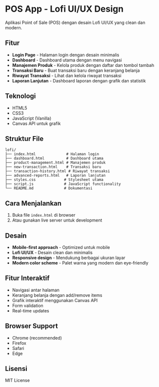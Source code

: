 # POS App - Lofi UI/UX Design

Aplikasi Point of Sale (POS) dengan desain Lofi UI/UX yang clean dan modern.

## Fitur

- **Login Page** - Halaman login dengan desain minimalis
- **Dashboard** - Dashboard utama dengan menu navigasi
- **Manajemen Produk** - Kelola produk dengan daftar dan tombol tambah
- **Transaksi Baru** - Buat transaksi baru dengan keranjang belanja
- **Riwayat Transaksi** - Lihat dan kelola riwayat transaksi
- **Laporan Lanjutan** - Dashboard laporan dengan grafik dan statistik

## Teknologi

- HTML5
- CSS3
- JavaScript (Vanilla)
- Canvas API untuk grafik

## Struktur File

```
lofi/
├── index.html              # Halaman login
├── dashboard.html          # Dashboard utama
├── product-management.html # Manajemen produk
├── new-transaction.html    # Transaksi baru
├── transaction-history.html # Riwayat transaksi
├── advanced-reports.html   # Laporan lanjutan
├── styles.css             # Stylesheet utama
├── script.js              # JavaScript functionality
└── README.md              # Dokumentasi
```

## Cara Menjalankan

1. Buka file `index.html` di browser
2. Atau gunakan live server untuk development

## Desain

- **Mobile-first approach** - Optimized untuk mobile
- **Lofi UI/UX** - Desain clean dan minimalis
- **Responsive design** - Mendukung berbagai ukuran layar
- **Modern color scheme** - Palet warna yang modern dan eye-friendly

## Fitur Interaktif

- Navigasi antar halaman
- Keranjang belanja dengan add/remove items
- Grafik interaktif menggunakan Canvas API
- Form validation
- Real-time updates

## Browser Support

- Chrome (recommended)
- Firefox
- Safari
- Edge

## Lisensi

MIT License
